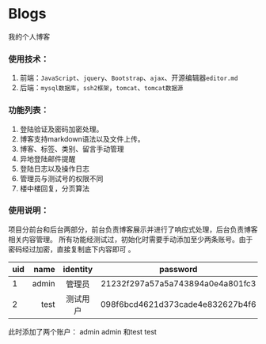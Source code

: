 # Blogs
我的个人博客
### 使用技术：
1. 前端：`JavaScript`、`jquery`、`Bootstrap`、`ajax`、开源编辑器`editor.md`
2. 后端：`mysql数据库`，`ssh2框架`，`tomcat`、`tomcat数据源`

### 功能列表：
1. 登陆验证及密码加密处理。
2. 博客支持markdown语法以及文件上传。
3. 博客、标签、类别、留言手动管理
4. 异地登陆邮件提醒
5. 登陆日志以及操作日志
6. 管理员与测试号的权限不同
7. 楼中楼回复，分页算法


### 使用说明：
项目分前台和后台两部分，前台负责博客展示并进行了响应式处理，后台负责博客相关内容管理。
所有功能经测试过，初始化时需要手动添加至少两条账号。由于密码经过加密，直接复制底下内容即可 。

| uid      |     name |  identity   |password|
| :-------- | --------:| :------: |:-----:|
| 1    |   admin |  管理员  |21232f297a57a5a743894a0e4a801fc3|
|2|test|测试用户|098f6bcd4621d373cade4e832627b4f6|

此时添加了两个账户： admin admin 和test test
